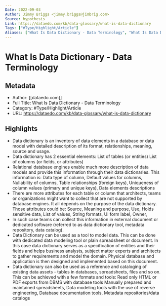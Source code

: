 ```yaml
---
Date: 2022-09-03
Author: Jimmy Briggs <jimmy.briggs@jimbrig.com>
Source: hypothesis
Link: https://dataedo.com/kb/data-glossary/what-is-data-dictionary
Tags: ["#Type/Highlight/Article"]
Aliases: ["What Is Data Dictionary - Data Terminology", "What Is Data Dictionary - Data Terminology"]
---
```

# What Is Data Dictionary - Data Terminology

## Metadata
- Author: [[dataedo.com]]
- Full Title: What Is Data Dictionary - Data Terminology
- Category: #Type/Highlight/Article
- URL: https://dataedo.com/kb/data-glossary/what-is-data-dictionary

## Highlights
- Data dictionary is an inventory of data elements in a database or data model with detailed description of its format, relationships, meaning, source and usage.
- Data dictionary has 2 essential elements:
  List of tables (or entities)
  List of columns (or fields, or attributes)
- Relational database engines enable much more description of data models and provide this information through their data dictionaries. This information is:
  Data type of column,
  Default values for columns,
  Nullability of columns,
  Table relationships (foreign keys),
  Uniqueness of column values (primary and unique keys),
  Data elements descriptions
- There are more attributes for each table or column that architects, teams or organizations might want to collect that are not supported by database engines. It all depends on the purpose of the data dictionary. Those attributes could be:
  Source,
  Meaning and purpose,
  Use,
  Holds sensitive data,
  List of values,
  String formats,
  UI form label,
  Owner,
- In such case teams can collect this information in external document or dedicated software (referred to as data dictionary tool, metadata repository, data catalog).
- Data Dictionary can be used as a tool to model data. This can be done with dedicated data modeling tool or plain spreadsheet or document. In this case data dictionary serves as a specification of entities and their fields and helps business analysts, subject matter experts and architects to gather requirements and model the domain. Physical database and application is then designed and implemented based on this document.
- Data dictionary can also be used as a reference and cataloging of existing data assets - tables in databases, spreadsheets, files and so on.
  This can be achieved with a few formats and tools:
  Read only HTML or PDF exports from DBMS with database tools
  Manually prepared and maintained spreadsheets,
  Data modeling tools with the use of reverse engineering,
  Database documentation tools,
  Metadata repositories/data catalogs
